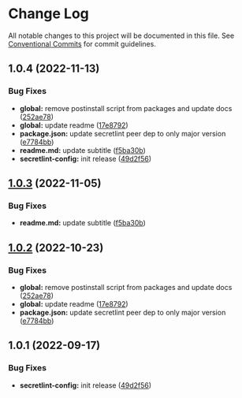 # Change Log

All notable changes to this project will be documented in this file.
See [Conventional Commits](https://conventionalcommits.org) for commit guidelines.

## 1.0.4 (2022-11-13)

### Bug Fixes

- **global:** remove postinstall script from packages and update docs ([252ae78](https://github.com/ggascoigne/shareable-configs/commit/252ae787ec89902f130ee28d2af63255fdfabb4d))
- **global:** update readme ([17e8792](https://github.com/ggascoigne/shareable-configs/commit/17e879243244bf28136e24deef02522147abe451))
- **package.json:** update secretlint peer dep to only major version ([e7784bb](https://github.com/ggascoigne/shareable-configs/commit/e7784bbc6aab4759704eff5839d92ed9a7e62193))
- **readme.md:** update subtitle ([f5ba30b](https://github.com/ggascoigne/shareable-configs/commit/f5ba30bbc07640e51612ac490af98c8133850d98))
- **secretlint-config:** init release ([49d2f56](https://github.com/ggascoigne/shareable-configs/commit/49d2f5634ea3c59fc8084ce0597729d95a4c0c5c))

## [1.0.3](https://github.com/ggascoigne/shareable-configs/compare/@ggascoigne/secretlint-config@1.0.2...@ggascoigne/secretlint-config@1.0.3) (2022-11-05)

### Bug Fixes

- **readme.md:** update subtitle ([f5ba30b](https://github.com/ggascoigne/shareable-configs/commit/f5ba30bbc07640e51612ac490af98c8133850d98))

## [1.0.2](https://github.com/ggascoigne/shareable-configs/compare/@ggascoigne/secretlint-config@1.0.1...@ggascoigne/secretlint-config@1.0.2) (2022-10-23)

### Bug Fixes

- **global:** remove postinstall script from packages and update docs ([252ae78](https://github.com/ggascoigne/shareable-configs/commit/252ae787ec89902f130ee28d2af63255fdfabb4d))
- **global:** update readme ([17e8792](https://github.com/ggascoigne/shareable-configs/commit/17e879243244bf28136e24deef02522147abe451))
- **package.json:** update secretlint peer dep to only major version ([e7784bb](https://github.com/ggascoigne/shareable-configs/commit/e7784bbc6aab4759704eff5839d92ed9a7e62193))

## 1.0.1 (2022-09-17)

### Bug Fixes

- **secretlint-config:** init release ([49d2f56](https://github.com/ggascoigne/shareable-configs/commit/49d2f5634ea3c59fc8084ce0597729d95a4c0c5c))
